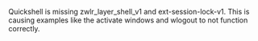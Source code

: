 Quickshell is missing zwlr_layer_shell_v1 and ext-session-lock-v1. This is causing examples like the activate windows and wlogout to not function correctly. 
